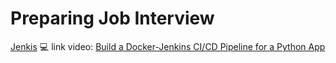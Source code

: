 # Preparing Job Interview
[Jenkis](./Jenkis/) 💻 link video: [Build a Docker-Jenkins CI/CD Pipeline for a Python App](https://www.youtube.com/watch?v=KAliamcqziY) 
